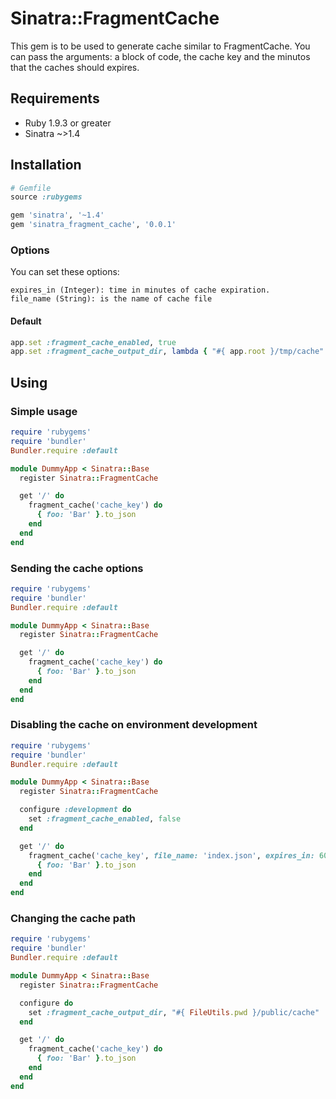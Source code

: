 # Sinatra::FragmentCache

This gem is to be used to generate cache similar to FragmentCache. You can pass the arguments: a block of code, the cache key and the minutos that the caches should expires.

## Requirements

- Ruby 1.9.3 or greater
- Sinatra ~>1.4

## Installation

```ruby
# Gemfile
source :rubygems

gem 'sinatra', '~1.4'
gem 'sinatra_fragment_cache', '0.0.1'
```

### Options

You can set these options:

```
expires_in (Integer): time in minutes of cache expiration.
file_name (String): is the name of cache file
```

#### Default

```ruby
app.set :fragment_cache_enabled, true
app.set :fragment_cache_output_dir, lambda { "#{ app.root }/tmp/cache" }
```

## Using

### Simple usage

```ruby
require 'rubygems'
require 'bundler'
Bundler.require :default

module DummyApp < Sinatra::Base
  register Sinatra::FragmentCache

  get '/' do
    fragment_cache('cache_key') do
      { foo: 'Bar' }.to_json
    end
  end
end
```

### Sending the cache options

```ruby
require 'rubygems'
require 'bundler'
Bundler.require :default

module DummyApp < Sinatra::Base
  register Sinatra::FragmentCache

  get '/' do
    fragment_cache('cache_key') do
      { foo: 'Bar' }.to_json
    end
  end
end
```

### Disabling the cache on environment development

```ruby
require 'rubygems'
require 'bundler'
Bundler.require :default

module DummyApp < Sinatra::Base
  register Sinatra::FragmentCache

  configure :development do
    set :fragment_cache_enabled, false
  end

  get '/' do
    fragment_cache('cache_key', file_name: 'index.json', expires_in: 60) do
      { foo: 'Bar' }.to_json
    end
  end
end
```

### Changing the cache path

```ruby
require 'rubygems'
require 'bundler'
Bundler.require :default

module DummyApp < Sinatra::Base
  register Sinatra::FragmentCache

  configure do
    set :fragment_cache_output_dir, "#{ FileUtils.pwd }/public/cache"
  end

  get '/' do
    fragment_cache('cache_key') do
      { foo: 'Bar' }.to_json
    end
  end
end
```